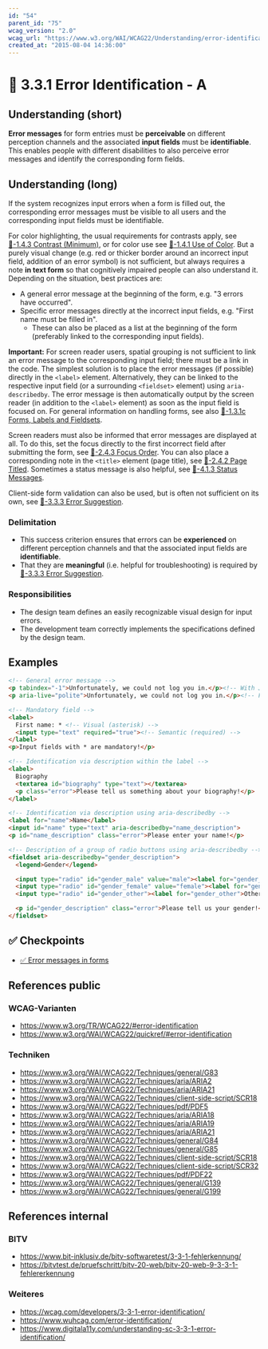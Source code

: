 ```yaml
---
id: "54"
parent_id: "75"
wcag_version: "2.0"
wcag_url: "https://www.w3.org/WAI/WCAG22/Understanding/error-identification.html"
created_at: "2015-08-04 14:36:00"
---
```


# 📜 3.3.1 Error Identification - A

## Understanding (short)

**Error messages** for form entries must be **perceivable** on different perception channels and the associated **input fields** must be **identifiable**. This enables people with different disabilities to also perceive error messages and identify the corresponding form fields.

## Understanding (long)

If the system recognizes input errors when a form is filled out, the corresponding error messages must be visible to all users and the corresponding input fields must be identifiable.

For color highlighting, the usual requirements for contrasts apply, see [📜-1.4.3 Contrast (Minimum)](/en/wcag/1.4.3-contrast-minimum), or for color use see [📜-1.4.1 Use of Color](/en/wcag/1.4.1-use-of-color). But a purely visual change (e.g. red or thicker border around an incorrect input field, addition of an error symbol) is not sufficient, but always requires a note **in text form** so that cognitively impaired people can also understand it. Depending on the situation, best practices are:

- A general error message at the beginning of the form, e.g. "3 errors have occurred".
- Specific error messages directly at the incorrect input fields, e.g. "First name must be filled in".
    - These can also be placed as a list at the beginning of the form (preferably linked to the corresponding input fields).

**Important:** For screen reader users, spatial grouping is not sufficient to link an error message to the corresponding input field; there must be a link in the code. The simplest solution is to place the error messages (if possible) directly in the `<label>` element. Alternatively, they can be linked to the respective input field (or a surrounding `<fieldset>` element) using `aria-describedby`. The error message is then automatically output by the screen reader (in addition to the `<label>` element) as soon as the input field is focused on. For general information on handling forms, see also [📜-1.3.1c Forms, Labels and Fieldsets](/en/wcag/1.3.1c-forms-labels-and-fieldsets).

Screen readers must also be informed that error messages are displayed at all. To do this, set the focus directly to the first incorrect field after submitting the form, see [📜-2.4.3 Focus Order](/en/wcag/2.4.3-focus-order). You can also place a corresponding note in the `<title>` element (page title), see [📜-2.4.2 Page Titled](/en/wcag/2.4.2-page-titled). Sometimes a status message is also helpful, see [📜-4.1.3 Status Messages](/en/wcag/4.1.3-status-messages).

Client-side form validation can also be used, but is often not sufficient on its own, see [📜-3.3.3 Error Suggestion](/en/wcag/3.3.3-error-suggestion).

### Delimitation

- This success criterion ensures that errors can be **experienced** on different perception channels and that the associated input fields are **identifiable**.
- That they are **meaningful** (i.e. helpful for troubleshooting) is required by [📜-3.3.3 Error Suggestion](/en/wcag/3.3.3-error-suggestion).

### Responsibilities

- The design team defines an easily recognizable visual design for input errors.
- The development team correctly implements the specifications defined by the design team.

## Examples

```html
<!-- General error message -->
<p tabindex="-1">Unfortunately, we could not log you in.</p><!-- With JavaScript focus() for page refresh -->
<p aria-live="polite">Unfortunately, we could not log you in.</p><!-- For single-page app -->

<!-- Mandatory field -->
<label>
  First name: * <!-- Visual (asterisk) -->
  <input type="text" required="true"><!-- Semantic (required) -->
</label>
<p>Input fields with * are mandatory!</p>

<!-- Identification via description within the label -->
<label>
  Biography
  <textarea id="biography" type="text"></textarea>
  <p class="error">Please tell us something about your biography!</p>
</label>

<!-- Identification via description using aria-describedby -->
<label for="name">Name</label>
<input id="name" type="text" aria-describedby="name_description">
<p id="name_description" class="error">Please enter your name!</p>

<!-- Description of a group of radio buttons using aria-describedby -->
<fieldset aria-describedby="gender_description">
  <legend>Gender</legend>

  <input type="radio" id="gender_male" value="male"><label for="gender_male">Male</label>
  <input type="radio" id="gender_female" value="female"><label for="gender_female">Female</label>
  <input type="radio" id="gender_other"><label for="gender_other">Other</label>

  <p id="gender_description" class="error">Please tell us your gender!</p>
</fieldset>
```

## ✅ Checkpoints

- [✅ Error messages in forms](error-messages-in-forms)

## References public

### WCAG-Varianten
- <https://www.w3.org/TR/WCAG22/#error-identification>
- <https://www.w3.org/WAI/WCAG22/quickref/#error-identification>

### Techniken
- <https://www.w3.org/WAI/WCAG22/Techniques/general/G83>
- <https://www.w3.org/WAI/WCAG22/Techniques/aria/ARIA2>
- <https://www.w3.org/WAI/WCAG22/Techniques/aria/ARIA21>
- <https://www.w3.org/WAI/WCAG22/Techniques/client-side-script/SCR18>
- <https://www.w3.org/WAI/WCAG22/Techniques/pdf/PDF5>
- <https://www.w3.org/WAI/WCAG22/Techniques/aria/ARIA18>
- <https://www.w3.org/WAI/WCAG22/Techniques/aria/ARIA19>
- <https://www.w3.org/WAI/WCAG22/Techniques/aria/ARIA21>
- <https://www.w3.org/WAI/WCAG22/Techniques/general/G84>
- <https://www.w3.org/WAI/WCAG22/Techniques/general/G85>
- <https://www.w3.org/WAI/WCAG22/Techniques/client-side-script/SCR18>
- <https://www.w3.org/WAI/WCAG22/Techniques/client-side-script/SCR32>
- <https://www.w3.org/WAI/WCAG22/Techniques/pdf/PDF22>
- <https://www.w3.org/WAI/WCAG22/Techniques/general/G139>
- <https://www.w3.org/WAI/WCAG22/Techniques/general/G199>

## References internal

### BITV
- <https://www.bit-inklusiv.de/bitv-softwaretest/3-3-1-fehlerkennung/>
- <https://bitvtest.de/pruefschritt/bitv-20-web/bitv-20-web-9-3-3-1-fehlererkennung>

### Weiteres
- <https://wcag.com/developers/3-3-1-error-identification/>
- <https://www.wuhcag.com/error-identification/>
- <https://www.digitala11y.com/understanding-sc-3-3-1-error-identification/>
